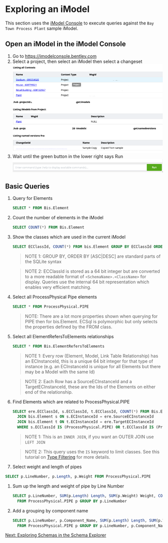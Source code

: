 # Exploring an iModel

This section uses the [iModel Console](https://imodelconsole.bentley.com) to execute queries against the `Bay Town Process Plant` sample iModel.

## Open an iModel in the iModel Console

1. Go to https://imodelconsole.bentley.com
1. Select a project, then select an iModel then select a changeset
  ![open iModel in the Console](media/openiModelConsole.png)
1. Wait until the green button in the lower right says Run
  ![Run button in iModel Console](media/iModelConsoleRun.png)

## Basic Queries

1. Query for Elements

    ```SQL
    SELECT * FROM Bis.Element
    ```

1. Count the number of elements in the iModel

    ```SQL
    SELECT COUNT(*) FROM Bis.Element
    ```

1. Show the classes which are used in the current iModel

    ```SQL
    SELECT ECClassId, COUNT(*) FROM bis.Element GROUP BY ECClassId ORDER BY COUNT(*) DESC
    ```

    > NOTE 1: GROUP BY, ORDER BY [ASC|DESC] are standard parts of the SQLite syntax

    > NOTE 2: ECClassId is stored as a 64 bit integer but are converted to a more readable format of `<SchemaName>.<ClassName>` for display.  Queries use the internal 64 bit representation which enables very efficient matching.

1. Select all ProcessPhysical Pipe elements

    ```SQL
    SELECT * FROM ProcessPhysical.PIPE
    ```

    > NOTE: There are a lot more properties shown when querying for PIPE then for bis.Element.  ECSql is polymorphic but only selects the properties defined by the FROM class.

1. Select all ElementRefersToElements relationships

    ```SQL
    SELECT * FROM Bis.ElementRefersToElements
    ```

    > NOTE 1: Every row (Element, Model, Link Table Relationship) has an ECInstanceId, this is a unique 64 bit integer for that type of instance (e.g. an ECInstanceId is unique for all Elements but there may be a Model with the same Id)

    > NOTE 2: Each Row has a SourceECInstanceId and a TargetECInstanceId, these are the Ids of the Elements on either end of the relationship.

1. Find Elements which are related to ProcessPhysical.PIPE

    ```SQL
    SELECT ere.ECClassId, s.ECClassId, t.ECClassId, COUNT(*) FROM Bis.ElementRefersToElements ere 
      JOIN bis.Element s ON s.ECInstanceId = ere.SourceECInstanceId 
      JOIN bis.Element t ON t.ECInstanceId = ere.TargetECInstanceId 
      WHERE s.ECClassId IS (ProcessPhysical.PIPE) OR t.ECClassId IS (ProcessPhysical.PIPE)
    ```

    > NOTE 1: This is an `INNER JOIN`, if you want an OUTER JOIN use `LEFT JOIN`

    > NOTE 2: This query uses the `IS` keyword to limit classes. See this tutorial on [Type Filtering](https://www.itwinjs.org/learning/ecsqltutorial/typefilter/) for more details.

1. Select weight and length of pipes

  ```SQL
  SELECT p.LineNumber, p.Length, p.Weight FROM ProcessPhysical.PIPE
  ```

1. Sum up the length and weight of pipe by Line Number

    ```SQL
    SELECT p.LineNumber, SUM(p.Length) Length, SUM(p.Weight) Weight, COUNT(*) num_Pipes 
      FROM ProcessPhysical.PIPE p GROUP BY p.LineNumber
    ```

1. Add a grouping by component name

    ```SQL
    SELECT p.LineNumber, p.Component_Name, SUM(p.Length) Length, SUM(p.Weight) Weight, COUNT(*) num_Pipes 
      FROM ProcessPhysical.PIPE p GROUP BY p.LineNumber, p.Component_Name
    ```

[Next: Exploring Schemas in the Schema Explorer](ExploringSchemasGUI.md)